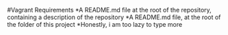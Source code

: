 #Vagrant
Requirements
*A README.md file at the root of the repository, containing a description of the repository
*A README.md file, at the root of the folder of this project 
*Honestly, i am too lazy to type more

